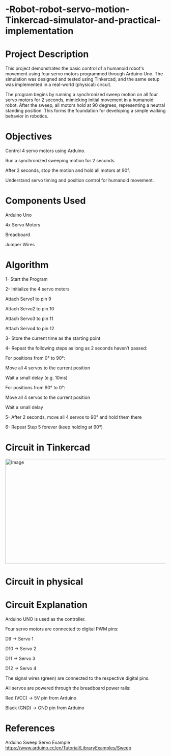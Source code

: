 # -Robot-robot-servo-motion-Tinkercad-simulator-and-practical-implementation


# Project Description

This project demonstrates the basic control of a humanoid robot's movement using four servo motors programmed through Arduino Uno. The simulation was designed and tested using Tinkercad, and the same setup was implemented in a real-world (physical) circuit.

The program begins by running a synchronized sweep motion on all four servo motors for 2 seconds, mimicking initial movement in a humanoid robot. After the sweep, all motors hold at 90 degrees, representing a neutral standing position. This forms the foundation for developing a simple walking behavior in robotics.

# Objectives


Control 4 servo motors using Arduino.

Run a synchronized sweeping motion for 2 seconds.

After 2 seconds, stop the motion and hold all motors at 90°.

Understand servo timing and position control for humanoid movement.

# Components Used


Arduino Uno

4x Servo Motors

Breadboard

Jumper Wires




# Algorithm



1- Start the Program

2- Initialize the 4 servo motors

Attach Servo1 to pin 9

Attach Servo2 to pin 10

Attach Servo3 to pin 11

Attach Servo4 to pin 12

3- Store the current time as the starting point

4- Repeat the following steps as long as 2 seconds haven’t passed:

For positions from 0° to 90°:

Move all 4 servos to the current position

Wait a small delay (e.g. 10ms)

For positions from 90° to 0°:

Move all 4 servos to the current position

Wait a small delay

5- After 2 seconds, move all 4 servos to 90° and hold them there

6- Repeat Step 5 forever (keep holding at 90°)


# Circuit in Tinkercad 



<img width="531" height="330" alt="Image" src="https://github.com/user-attachments/assets/f5c8f7f1-fceb-4c03-aa07-fd32834bb824" />


# Circuit in physical









# Circuit Explanation


Arduino UNO is used as the controller.

Four servo motors are connected to digital PWM pins:

D9 → Servo 1

D10 → Servo 2

D11 → Servo 3

D12 → Servo 4

The signal wires (green) are connected to the respective digital pins.

All servos are powered through the breadboard power rails:

Red (VCC) → 5V pin from Arduino

Black (GND) → GND pin from Arduino

# References
Arduino Sweep Servo Example
https://www.arduino.cc/en/Tutorial/LibraryExamples/Sweep

 



















